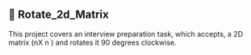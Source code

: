 ## :file_folder: Rotate_2d_Matrix

This project covers an interview preparation task, which accepts, a 2D matrix (nX n ) and rotates it 90 degrees clockwise.
